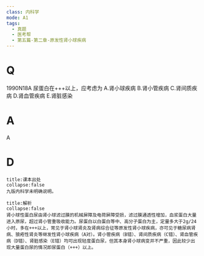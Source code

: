 ```yaml
---
class: 内科学
mode: A1
tags:
  - 真题
  - 医考帮
  - 第五篇-第二章-原发性肾小球疾病
---
```


# Q
1990N18A 尿蛋白在+++以上，应考虑为
A.肾小球疾病
B.肾小管疾病
C.肾间质疾病
D.肾血管疾病
E.肾脏感染

# A
A
# D
```ad-note
title:课本出处
collapse:false
九版内科学未明确说明。
```

```ad-summary
title:解析
collapse:false
肾小球性蛋白尿由肾小球滤过膜的机械屏障及电荷屏障受损，滤过膜通透性增加，血浆蛋白大量进入原尿，超过肾小管重吸收能力。尿蛋白以白蛋白等中、高分子蛋白为主，定量多大于2g/24小时，多在+++以上，常见于肾小球肾炎及肾病综合征等原发性肾小球疾病，亦可见于糖尿病肾病、狼疮性肾炎等继发性肾小球疾病（A对）。肾小管疾病（B错）、肾间质疾病（C错）、肾血管疾病（D错）、肾脏感染（E错）均可出现轻度蛋白尿，但其本身肾小球病变并不严重，因此较少出现大量蛋白尿的情况即尿蛋白（+++）以上。
```

